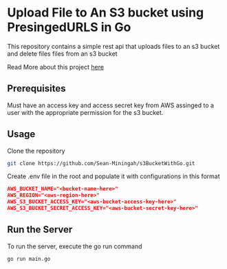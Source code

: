 # Upload File to An S3 bucket using PresingedURLS in Go 

This repository contains a simple rest api that uploads files to an s3 bucket and delete files files from an s3 bucket 

Read More about this project [here](https://dev.to/sha254/upload-and-delete-file-from-amazon-s3-bucket-in-go-using-presigned-urls-17fo)

## Prerequisites

Must have an access key and access secret key from AWS assinged to a user with the appropriate permission for the s3 bucket.

## Usage 
Clone the repository 
```bash
git clone https://github.com/Sean-Miningah/s3BucketWithGo.git

```

Create .env file in the root and populate it with configurations in this format 

```json
AWS_BUCKET_NAME="<bucket-name-here>"
AWS_REGION="<aws-region-here>"
AWS_S3_BUCKET_ACCESS_KEY="<aws-bucket-access-key-here>"
AWS_S3_BUCKET_SECRET_ACCESS_KEY="<aws-bucket-secret-key-here>"
```
## Run the Server
To run the server, execute the go run command 

```bash
go run main.go
```